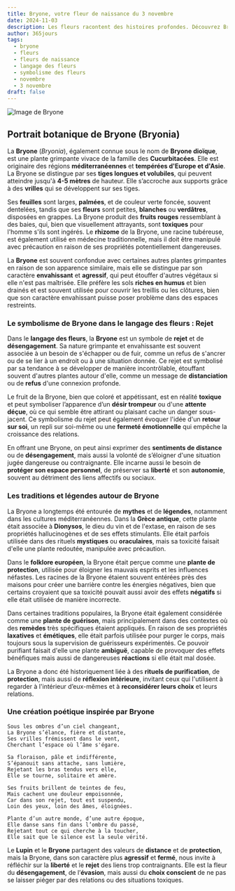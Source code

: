 ```yaml
---
title: Bryone, votre fleur de naissance du 3 novembre
date: 2024-11-03
description: Les fleurs racontent des histoires profondes. Découvrez Bryone, votre fleur de naissance du 3 novembre, ses symboles et récits fascinants. Plongez dans sa signification et son langage unique dans l'art floral.
author: 365jours
tags:
  - bryone
  - fleurs
  - fleurs de naissance
  - langage des fleurs
  - symbolisme des fleurs
  - novembre
  - 3 novembre
draft: false
---
```



![Image de Bryone](https://cdn.pixabay.com/photo/2022/05/13/10/21/bryonia-7193340_1280.jpg#center)


## Portrait botanique de Bryone (Bryonia)

La **Bryone** (_Bryonia_), également connue sous le nom de **Bryone dioïque**, est une plante grimpante vivace de la famille des **Cucurbitacées**. Elle est originaire des régions **méditerranéennes** et **tempérées d'Europe et d'Asie**. La Bryone se distingue par ses **tiges longues et volubiles**, qui peuvent atteindre jusqu'à **4-5 mètres** de hauteur. Elle s’accroche aux supports grâce à des **vrilles** qui se développent sur ses tiges.

Ses **feuilles** sont larges, **palmées**, et de couleur verte foncée, souvent dentelées, tandis que ses **fleurs** sont petites, **blanches** ou **verdâtres**, disposées en grappes. La Bryone produit des **fruits rouges** ressemblant à des baies, qui, bien que visuellement attrayants, sont **toxiques** pour l'homme s'ils sont ingérés. Le **rhizome** de la Bryone, une racine tubéreuse, est également utilisé en médecine traditionnelle, mais il doit être manipulé avec précaution en raison de ses propriétés potentiellement dangereuses.

La **Bryone** est souvent confondue avec certaines autres plantes grimpantes en raison de son apparence similaire, mais elle se distingue par son caractère **envahissant** et **agressif**, qui peut étouffer d'autres végétaux si elle n'est pas maîtrisée. Elle préfère les sols **riches en humus** et bien drainés et est souvent utilisée pour couvrir les treillis ou les clôtures, bien que son caractère envahissant puisse poser problème dans des espaces restreints.

### Le symbolisme de Bryone dans le langage des fleurs : Rejet

Dans le **langage des fleurs**, la **Bryone** est un symbole de **rejet** et de **désengagement**. Sa nature grimpante et envahissante est souvent associée à un besoin de s'échapper ou de fuir, comme un refus de s'ancrer ou de se lier à un endroit ou à une situation donnée. Ce rejet est symbolisé par sa tendance à se développer de manière incontrôlable, étouffant souvent d'autres plantes autour d'elle, comme un message de **distanciation** ou de **refus** d'une connexion profonde.

Le fruit de la Bryone, bien que coloré et appétissant, est en réalité **toxique** et peut symboliser l’apparence d’un **désir trompeur** ou d'une **attente déçue**, où ce qui semble être attirant ou plaisant cache un danger sous-jacent. Ce symbolisme du rejet peut également évoquer l'idée d'un **retour sur soi**, un repli sur soi-même ou une **fermeté émotionnelle** qui empêche la croissance des relations.

En offrant une Bryone, on peut ainsi exprimer des **sentiments de distance** ou de **désengagement**, mais aussi la volonté de s’éloigner d'une situation jugée dangereuse ou contraignante. Elle incarne aussi le besoin de **protéger son espace personnel**, de préserver sa **liberté** et son **autonomie**, souvent au détriment des liens affectifs ou sociaux.

### Les traditions et légendes autour de Bryone

La Bryone a longtemps été entourée de **mythes** et de **légendes**, notamment dans les cultures méditerranéennes. Dans la **Grèce antique**, cette plante était associée à **Dionysos**, le dieu du vin et de l'extase, en raison de ses propriétés hallucinogènes et de ses effets stimulants. Elle était parfois utilisée dans des rituels **mystiques** ou **oraculaires**, mais sa toxicité faisait d'elle une plante redoutée, manipulée avec précaution.

Dans le **folklore européen**, la Bryone était perçue comme une **plante de protection**, utilisée pour éloigner les mauvais esprits et les influences néfastes. Les racines de la Bryone étaient souvent entérées près des maisons pour créer une barrière contre les énergies négatives, bien que certains croyaient que sa toxicité pouvait aussi avoir des effets **négatifs** si elle était utilisée de manière incorrecte.

Dans certaines traditions populaires, la Bryone était également considérée comme une **plante de guérison**, mais principalement dans des contextes où des **remèdes** très spécifiques étaient appliqués. En raison de ses propriétés **laxatives** et **émétiques**, elle était parfois utilisée pour purger le corps, mais toujours sous la supervision de guérisseurs expérimentés. Ce pouvoir purifiant faisait d'elle une plante **ambiguë**, capable de provoquer des effets bénéfiques mais aussi de dangereuses **réactions** si elle était mal dosée.

La Bryone a donc été historiquement liée à des **rituels de purification**, de **protection**, mais aussi de **réflexion intérieure**, invitant ceux qui l'utilisent à regarder à l'intérieur d’eux-mêmes et à **reconsidérer leurs choix** et leurs relations.

### Une création poétique inspirée par Bryone

```
Sous les ombres d’un ciel changeant,
La Bryone s’élance, fière et distante,
Ses vrilles frémissent dans le vent,
Cherchant l’espace où l’âme s'égare.

Sa floraison, pâle et indifférente,
S’épanouit sans attache, sans lumière,
Rejetant les bras tendus vers elle,
Elle se tourne, solitaire et amère.

Ses fruits brillent de teintes de feu,
Mais cachent une douleur empoisonnée,
Car dans son rejet, tout est suspendu,
Loin des yeux, loin des âmes, éloignées.

Plante d’un autre monde, d’une autre époque,
Elle danse sans fin dans l’ombre du passé,
Rejetant tout ce qui cherche à la toucher,
Elle sait que le silence est la seule vérité.
```

Le **Lupin** et le **Bryone** partagent des valeurs de **distance** et de **protection**, mais la Bryone, dans son caractère plus **agressif** et **fermé**, nous invite à réfléchir sur la **liberté** et le **rejet** des liens trop contraignants. Elle est la fleur du **désengagement**, de l’**évasion**, mais aussi du **choix conscient** de ne pas se laisser piéger par des relations ou des situations toxiques.

